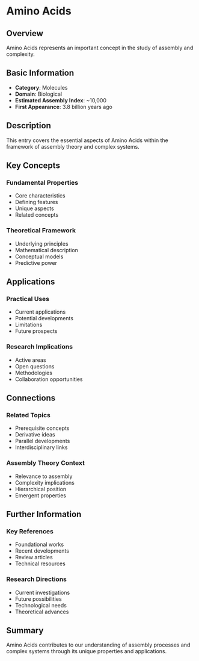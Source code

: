 # Amino Acids

## Overview

Amino Acids represents an important concept in the study of assembly and complexity.

## Basic Information

- **Category**: Molecules
- **Domain**: Biological
- **Estimated Assembly Index**: ~10,000
- **First Appearance**: 3.8 billion years ago

## Description

This entry covers the essential aspects of Amino Acids within the framework of assembly theory and complex systems.

## Key Concepts

### Fundamental Properties
- Core characteristics
- Defining features
- Unique aspects
- Related concepts

### Theoretical Framework
- Underlying principles
- Mathematical description
- Conceptual models
- Predictive power

## Applications

### Practical Uses
- Current applications
- Potential developments
- Limitations
- Future prospects

### Research Implications
- Active areas
- Open questions
- Methodologies
- Collaboration opportunities

## Connections

### Related Topics
- Prerequisite concepts
- Derivative ideas
- Parallel developments
- Interdisciplinary links

### Assembly Theory Context
- Relevance to assembly
- Complexity implications
- Hierarchical position
- Emergent properties

## Further Information

### Key References
- Foundational works
- Recent developments
- Review articles
- Technical resources

### Research Directions
- Current investigations
- Future possibilities
- Technological needs
- Theoretical advances

## Summary

Amino Acids contributes to our understanding of assembly processes and complex systems through its unique properties and applications.
